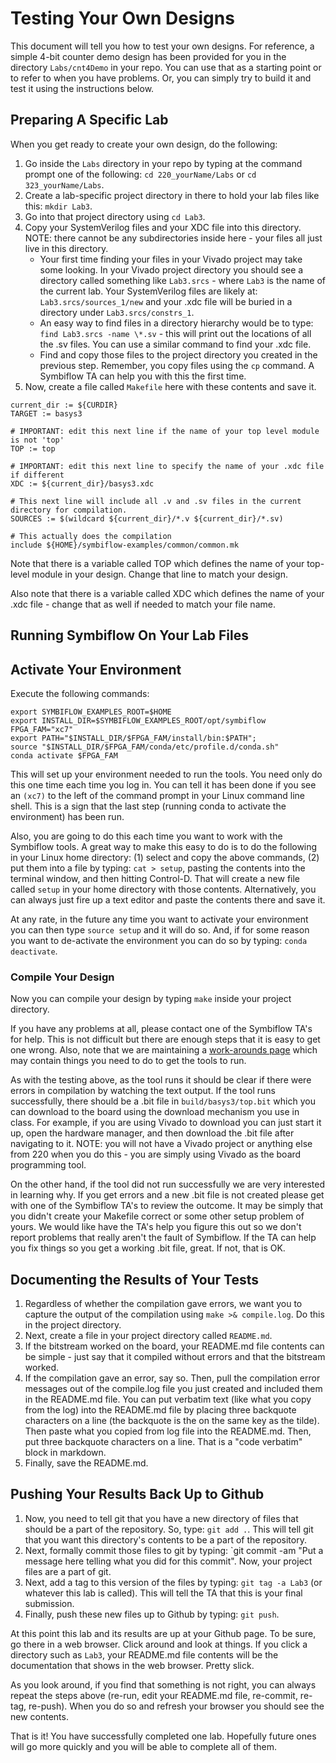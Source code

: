 # Testing Your Own Designs
This document will tell you how to test your own designs.  For reference, a simple 4-bit counter demo design has been provided for you in the directory `Labs/cnt4Demo` in your repo.  You can use that as a starting point or to refer to when you have problems.  Or, you can simply try to build it and test it using the instructions below.
## Preparing A Specific Lab
When you get ready to create your own design, do the following:
1. Go inside the `Labs` directory in your repo by typing at the command prompt one of the following: `cd 220_yourName/Labs` or `cd 323_yourName/Labs`.
2. Create a lab-specific project directory in there to hold your lab files like this: `mkdir Lab3`.  
3. Go into that project directory using `cd Lab3`.
4. Copy your SystemVerilog files and your XDC file into this directory.  NOTE: there cannot be any subdirectories inside here - your files all just live in this directory.  
    - Your first time finding your files in your Vivado project may take some looking.  In your Vivado project directory you should see a directory called something like `Lab3.srcs` - where `Lab3` is the name of the current lab.  Your SystemVerilog files are likely at: `Lab3.srcs/sources_1/new` and your .xdc file will be buried in a directory under `Lab3.srcs/constrs_1`.  
    - An easy way to find files in a directory hierarchy would be to type: `find Lab3.srcs -name \*.sv` - this will print out the locations of all the .sv files.  You can use a similar command to find your .xdc file.
    - Find and copy those files to the project directory you created in the previous step.   Remember, you copy files using the `cp` command.  A Symbiflow TA can help you with this the first time. 
5. Now, create a file called `Makefile` here with these contents and save it.
```
current_dir := ${CURDIR}
TARGET := basys3

# IMPORTANT: edit this next line if the name of your top level module is not 'top'
TOP := top

# IMPORTANT: edit this next line to specify the name of your .xdc file if different
XDC := ${current_dir}/basys3.xdc

# This next line will include all .v and .sv files in the current directory for compilation.
SOURCES := $(wildcard ${current_dir}/*.v ${current_dir}/*.sv)

# This actually does the compilation
include ${HOME}/symbiflow-examples/common/common.mk
```

Note that there is a variable called TOP which defines the name of your top-level module in your design.  Change that line to match your design.

Also note that there is a variable called XDC which defines the name of your .xdc file - change that as well if needed to match your file name.
## Running Symbiflow On Your Lab Files

## Activate Your Environment
Execute the following commands:

```
export SYMBIFLOW_EXAMPLES_ROOT=$HOME
export INSTALL_DIR=$SYMBIFLOW_EXAMPLES_ROOT/opt/symbiflow
FPGA_FAM="xc7"
export PATH="$INSTALL_DIR/$FPGA_FAM/install/bin:$PATH";
source "$INSTALL_DIR/$FPGA_FAM/conda/etc/profile.d/conda.sh"
conda activate $FPGA_FAM
```

This will set up your environment needed to run the tools.  You need only do this one time each time you log in.  You can tell it has been done if you see an `(xc7)` to the left of the command prompt in your Linux command line shell.  This is a sign that the last step (running conda to activate the environment) has been run.

Also, you are going to do this each time you want to work with the Symbiflow tools.  A great way to make this easy to do is to do the following in your Linux home directory: (1) select and copy the above commands, (2) put them into a file by typing:  `cat > setup`, pasting the contents into the terminal window, and then hitting Control-D.  That will create a new file called `setup` in your home directory with those contents.  Alternatively, you can always just fire up a text editor and paste the contents there and save it.  

At any rate, in the future any time you want to activate your environment you can then type `source setup` and it will do so.  And, if for some reason you want to de-activate the environment you can do so by typing: `conda deactivate`.  
### Compile Your Design
Now you can compile your design by typing `make` inside your project directory.  

If you have any problems at all, please contact one of the Symbiflow TA's for help.  This is not difficult but there are enough steps that it is easy to get one wrong.  Also, note that we are maintaining a [work-arounds page](../WorkArounds.md) which may contain things you need to do to get the tools to run. 

As with the testing above, as the tool runs it should be clear if there were errors in compilation by watching the text output.  If the tool runs successfully, there should be a .bit file in `build/basys3/top.bit` which you can download to the board using the download mechanism you use in class.  For example, if you are using Vivado to download you can just start it up, open the hardware manager, and then download the .bit file after navigating to it.  NOTE: you will not have a Vivado project or anything else from 220 when you do this - you are simply using Vivado as the board programming tool.

On the other hand, if the tool did not run successfully we are very interested in learning why.  If you get errors and a new .bit file is not created please get with one of the Symbiflow TA's to review the outcome.  It may be simply that you didn't create your Makefile correct or some other setup problem of yours.  We would like have the TA's help you figure this out so we don't report problems that really aren't the fault of Symbiflow.  If the TA can help you fix things so you get a working .bit file, great.  If not, that is OK.

## Documenting the Results of Your Tests
1. Regardless of whether the compilation gave errors, we want you to capture the output of the compilation using `make >& compile.log`.  Do this in the project directory.
2. Next, create a file in your project directory called `README.md`.  
3. If the bitstream worked on the board, your README.md file contents can be simple - just say that it compiled without errors and that the bitstream worked.
4. If the compilation gave an error, say so.  Then, pull the compilation error messages out of the compile.log file you just created and included them in the README.md file.  You can put verbatim text (like what you copy from the log) into the README.md file by placing three backquote characters on a line (the backquote is the on the same key as the tilde).  Then paste what you copied from log file into the README.md.  Then, put three backquote characters on a line.  That is a "code verbatim" block in markdown. 
5. Finally, save the README.md.

## Pushing Your Results Back Up to Github
1. Now, you need to tell git that you have a new directory of files that should be a part of the repository.  So, type: `git add .`.  This will tell git that you want this directory's contents to be a part of the repository.
2. Next, formally commit those files to git by typing: `git commit -am "Put a message here telling what you did for this commit".  Now, your project files are a part of git.
3. Next, add a tag to this version of the files by typing: `git tag -a Lab3` (or whatever this lab is called).  This will tell the TA that this is your final submission.
4. Finally, push these new files up to Github by typing: `git push`.

At this point this lab and its results are up at your Github page.  To be sure, go there in a web browser.  Click around and look at things.  If you click a directory such as `Lab3`, your README.md file contents will be the documentation that shows in the web browser.  Pretty slick.

As you look around, if you find that something is not right, you can always repeat the steps above (re-run, edit your README.md file, re-commit, re-tag, re-push).  When you do so and refresh your browser you should see the new contents.

That is it!  You have successfully completed one lab.  Hopefully future ones will go more quickly and you will be able to complete all of them.
